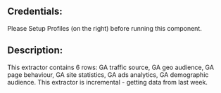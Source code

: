 ## Credentials:

Please Setup Profiles (on the right) before running this component.

## Description:

This extractor contains 6 rows:
GA traffic source, GA geo audience, GA page behaviour, GA site statistics, GA ads analytics, GA demographic audience.
This extractor is incremental - getting data from last week.
